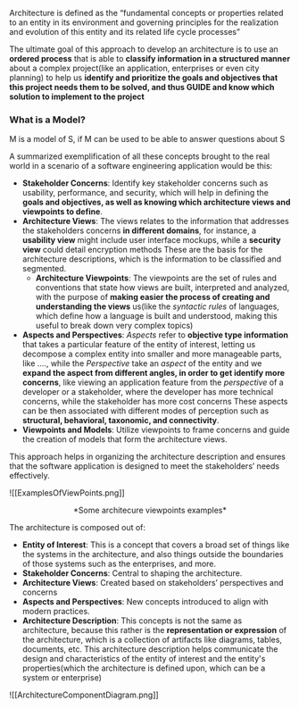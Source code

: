 Architecture is defined as the “fundamental concepts or properties related to an entity in its environment and governing principles for the realization and evolution of this entity and its related life cycle processes”

The ultimate goal of this approach to develop an architecture is to use an **ordered process** that is able to **classify information in a structured manner** about a complex project(like an application, enterprises or even city planning) to help us **identify and prioritize the goals and objectives that this project needs them to be solved, and thus GUIDE and know which solution to implement to the project**

### What is a Model?
M is a model of S, if M can be used to be able to answer questions about S

A summarized exemplification of all these concepts brought to the real world in a scenario of a software engineering application would be this:
- **Stakeholder Concerns**: Identify key stakeholder concerns such as usability, performance, and security, which will help in defining the **goals and objectives, as well as knowing which architecture views and viewpoints to define**.
- **Architecture Views**: The views relates to the information that addresses the stakeholders concerns **in different domains**, for instance, a **usability view** might include user interface mockups, while a **security view** could detail encryption methods
	These are the basis for the architecture descriptions, which is the information to be classified and segmented.
	- **Architecture Viewpoints**: The viewpoints are the set of rules and conventions that state how views are built, interpreted and analyzed, with the purpose of **making easier the process of creating and understanding the views** us(like the *syntactic rules* of languages, which define how a language is built and understood, making this useful to break down very complex topics)
- **Aspects and Perspectives**: *Aspects* refer to **objective type information** that takes a particular feature of the entity of interest, letting us decompose a complex entity into smaller and more manageable parts, like ...., while the *Perspective* take an *aspect* of the entity and we **expand the aspect from different angles, in order to get identify more concerns**, like viewing an application feature from the *perspective* of a developer or a stakeholder, where the developer has more technical concerns, while the stakeholder has more cost concerns
	These aspects can be then associated with different modes of perception such as **structural, behavioral, taxonomic, and connectivity**.
- **Viewpoints and Models**: Utilize viewpoints to frame concerns and guide the creation of models that form the architecture views.

This approach helps in organizing the architecture description and ensures that the software application is designed to meet the stakeholders’ needs effectively.


![[ExamplesOfViewPoints.png]]
<center>*Some architecure viewpoints examples*</center>

The architecture is composed out of:
- **Entity of Interest**: This is a concept that covers a broad set of things like the systems in the architecture, and also things outside the boundaries of those systems such as the enterprises, and more.
- **Stakeholder Concerns**: Central to shaping the architecture.
- **Architecture Views**: Created based on stakeholders’ perspectives and concerns
- **Aspects and Perspectives**: New concepts introduced to align with modern practices.
- **Architecture Description**: This concepts is not the same as architecture, because this rather is the **representation or expression** of the architecture, which is a collection of artifacts like diagrams, tables, documents, etc. This architecture description helps communicate the design and characteristics of the entity of interest and the entity's properties(which the architecture is defined upon, which can be a system or enterprise)

![[ArchitectureComponentDiagram.png]]


